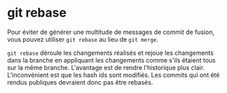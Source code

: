 # git rebase

Pour éviter de générer une multitude de messages de commit de fusion, vous pouvez utiliser `git rebase` au lieu de `git merge`.

`git rebase` déroule les changements réalisés et rejoue les changements dans la branche en appliquant les changements comme s'ils étaient tous sur la même branche. L'avantage est de rendre l'historique plus clair. L'inconvénient est que les hash ids sont modifiés. Les commits qui ont été rendus publiques devraient donc pas être rebasés.
